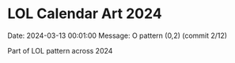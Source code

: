 # LOL Calendar Art 2024

Date: 2024-03-13 00:01:00
Message: O pattern (0,2) (commit 2/12)

Part of LOL pattern across 2024
